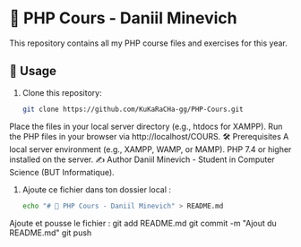 # 📘 PHP Cours - Daniil Minevich
This repository contains all my PHP course files and exercises for this year.

## 🚀 Usage
1. Clone this repository:
   ```bash
   git clone https://github.com/KuKaRaCHa-gg/PHP-Cours.git
Place the files in your local server directory (e.g., htdocs for XAMPP).
Run the PHP files in your browser via http://localhost/COURS.
🛠️ Prerequisites
A local server environment (e.g., XAMPP, WAMP, or MAMP).
PHP 7.4 or higher installed on the server.
✍️ Author
Daniil Minevich - Student in Computer Science (BUT Informatique).


1. Ajoute ce fichier dans ton dossier local :
   ```bash
   echo "# 📘 PHP Cours - Daniil Minevich" > README.md
Ajoute et pousse le fichier :
git add README.md
git commit -m "Ajout du README.md"
git push
